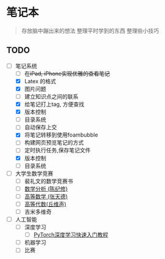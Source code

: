 # 笔记本

> 存放脑中蹦出来的想法
> 整理平时学到的东西
> 整理些小技巧

## TODO

* [ ] 笔记系统
  * [ ] ~~在iPad, iPhone实现优雅的查看笔记~~
  * [X] Latex 的格式
  - [x] 图片问题
  * [ ] 建立知识点之间的联系
  * [x] 给笔记打上tag, 方便查找
  * [X] 版本控制
  * [ ] 目录系统
  * [ ] 自动保存上交
  * [x] 将笔记转移到使用foambubble
  * [ ] 构建网页预览笔记的方式
  * [ ] 定时执行任务,保存笔记文件
  * [x] 版本控制
  * [ ] 目录系统
* [ ] 大学生数学竞赛
  * [ ] 裴礼文的数学竞赛书
  * [ ] [数学分析 (陈纪修)](https://www.bilibili.com/video/BV12s411h7v4)
  * [ ] [高等数学 (张天德)](https://www.bilibili.com/video/BV1cE411Y74f?p=21)
  * [ ] [高等代数(丘维声)](https://www.bilibili.com/video/BV1wt41147Q1)
  * [ ] 吉米多维奇
* [ ] 人工智能
  * [ ] 深度学习
    * [ ] [PyTorch深度学习快速入门教程](https://www.bilibili.com/video/BV1hE411t7RN?)
  * [ ] 机器学习
  * [ ] 比赛
